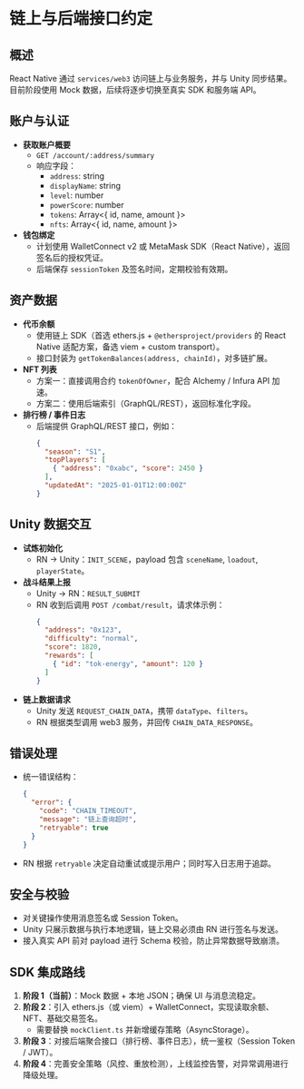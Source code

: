 # 链上与后端接口约定

## 概述
React Native 通过 `services/web3` 访问链上与业务服务，并与 Unity 同步结果。目前阶段使用 Mock 数据，后续将逐步切换至真实 SDK 和服务端 API。

## 账户与认证
- **获取账户概要**
  - `GET /account/:address/summary`
  - 响应字段：
    - `address`: string
    - `displayName`: string
    - `level`: number
    - `powerScore`: number
    - `tokens`: Array<{ id, name, amount }>
    - `nfts`: Array<{ id, name, amount }>
- **钱包绑定**
  - 计划使用 WalletConnect v2 或 MetaMask SDK（React Native），返回签名后的授权凭证。
  - 后端保存 `sessionToken` 及签名时间，定期校验有效期。

## 资产数据
- **代币余额**
  - 使用链上 SDK（首选 ethers.js + `@ethersproject/providers` 的 React Native 适配方案，备选 viem + custom transport）。
  - 接口封装为 `getTokenBalances(address, chainId)`，对多链扩展。
- **NFT 列表**
  - 方案一：直接调用合约 `tokenOfOwner`，配合 Alchemy / Infura API 加速。
  - 方案二：使用后端索引（GraphQL/REST），返回标准化字段。
- **排行榜 / 事件日志**
  - 后端提供 GraphQL/REST 接口，例如：
    ```json
    {
      "season": "S1",
      "topPlayers": [
        { "address": "0xabc", "score": 2450 }
      ],
      "updatedAt": "2025-01-01T12:00:00Z"
    }
    ```

## Unity 数据交互
- **试炼初始化**
  - RN → Unity：`INIT_SCENE`，payload 包含 `sceneName`, `loadout`, `playerState`。
- **战斗结果上报**
  - Unity → RN：`RESULT_SUBMIT`
  - RN 收到后调用 `POST /combat/result`，请求体示例：
    ```json
    {
      "address": "0x123",
      "difficulty": "normal",
      "score": 1820,
      "rewards": [
        { "id": "tok-energy", "amount": 120 }
      ]
    }
    ```
- **链上数据请求**
  - Unity 发送 `REQUEST_CHAIN_DATA`，携带 `dataType`、`filters`。
  - RN 根据类型调用 web3 服务，并回传 `CHAIN_DATA_RESPONSE`。

## 错误处理
- 统一错误结构：
  ```json
  {
    "error": {
      "code": "CHAIN_TIMEOUT",
      "message": "链上查询超时",
      "retryable": true
    }
  }
  ```
- RN 根据 `retryable` 决定自动重试或提示用户；同时写入日志用于追踪。

## 安全与校验
- 对关键操作使用消息签名或 Session Token。
- Unity 只展示数据与执行本地逻辑，链上交易必须由 RN 进行签名与发送。
- 接入真实 API 前对 payload 进行 Schema 校验，防止异常数据导致崩溃。

## SDK 集成路线
1. **阶段 1（当前）**：Mock 数据 + 本地 JSON；确保 UI 与消息流稳定。
2. **阶段 2**：引入 ethers.js（或 viem）+ WalletConnect，实现读取余额、NFT、基础交易签名。  
   - 需要替换 `mockClient.ts` 并新增缓存策略（AsyncStorage）。
3. **阶段 3**：对接后端聚合接口（排行榜、事件日志），统一鉴权（Session Token / JWT）。
4. **阶段 4**：完善安全策略（风控、重放检测），上线监控告警，对异常调用进行降级处理。

